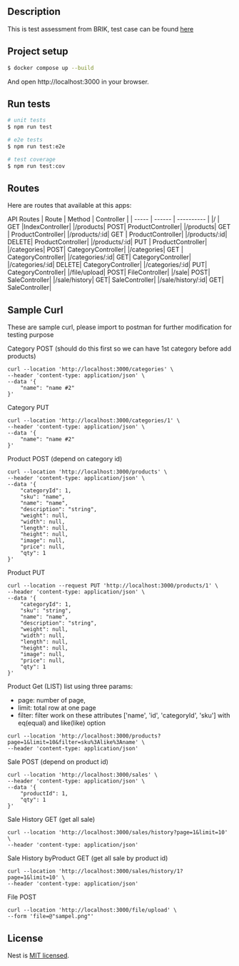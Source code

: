 ## Description

This is test assessment from BRIK, test case can be found [here](https://github.com/brik-id/test-be-l2-en)

## Project setup

```bash
$ docker compose up --build
```
And open http://localhost:3000 in your browser.

## Run tests

```bash
# unit tests
$ npm run test

# e2e tests
$ npm run test:e2e

# test coverage
$ npm run test:cov
```

## Routes
Here are routes that available at this apps:

API Routes
| Route	| Method | Controller |
| ----- | ------ | ---------- |
|/	    | GET		 |IndexController|
|/products|	POST|		ProductController|
|/products|	GET	|	ProductController|
|/products/:id|	GET	|	ProductController|
|/products/:id|	DELETE|		ProductController|
|/products/:id|	PUT	|	ProductController|
|/categories|	POST|		CategoryController|
|/categories|	GET	|	CategoryController|
|/categories/:id|	GET|		CategoryController|
|/categories/:id|	DELETE|		CategoryController|
|/categories/:id|	PUT|		CategoryController|
|/file/upload|	POST|	FileController|
|/sale| POST| SaleController|
|/sale/history| GET| SaleController|
|/sale/history/:id| GET| SaleController|

## Sample Curl
These are sample curl, please import to postman for further modification for testing purpose

Category POST (should do this first so we can have 1st category before add products)
```
curl --location 'http://localhost:3000/categories' \
--header 'content-type: application/json' \
--data '{
    "name": "name #2"
}'
```
Category PUT
```
curl --location 'http://localhost:3000/categories/1' \
--header 'content-type: application/json' \
--data '{
    "name": "name #2"
}'
```

Product POST (depend on category id)
```
curl --location 'http://localhost:3000/products' \
--header 'content-type: application/json' \
--data '{
    "categoryId": 1,
    "sku": "name",
    "name": "name",
    "description": "string",
    "weight": null,
    "width": null,
    "length": null,
    "height": null,
    "image": null,
    "price": null,
    "qty": 1
}'
```
Product PUT
```
curl --location --request PUT 'http://localhost:3000/products/1' \
--header 'content-type: application/json' \
--data '{
    "categoryId": 1,
    "sku": "string",
    "name": "name",
    "description": "string",
    "weight": null,
    "width": null,
    "length": null,
    "height": null,
    "image": null,
    "price": null,
    "qty": 1
}'
```
Product Get (LIST)
list using three params:
- page: number of page,
- limit: total row at one page
- filter: filter work on these attributes ['name', 'id', 'categoryId', 'sku'] with eq(equal) and like(like) option
```
curl --location 'http://localhost:3000/products?page=1&limit=10&filter=sku%3Alike%3Aname' \
--header 'content-type: application/json'
```

Sale POST (depend on product id)
```
curl --location 'http://localhost:3000/sales' \
--header 'content-type: application/json' \
--data '{
    "productId": 1,
    "qty": 1
}'
```
Sale History GET (get all sale)
```
curl --location 'http://localhost:3000/sales/history?page=1&limit=10' \
--header 'content-type: application/json'
```
Sale History byProduct GET (get all sale by product id)
```
curl --location 'http://localhost:3000/sales/history/1?page=1&limit=10' \
--header 'content-type: application/json'
```

File POST
```
curl --location 'http://localhost:3000/file/upload' \
--form 'file=@"sampel.png"'
```

## License

Nest is [MIT licensed](https://github.com/nestjs/nest/blob/master/LICENSE).
